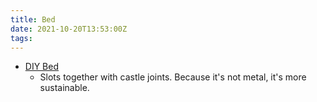 ```yaml
---
title: Bed
date: 2021-10-20T13:53:00Z
tags:
---
```


* [DIY Bed](https://youtu.be/S9YCs4jhgL0)
  + Slots together with castle joints. Because it's not metal, it's more
    sustainable.
